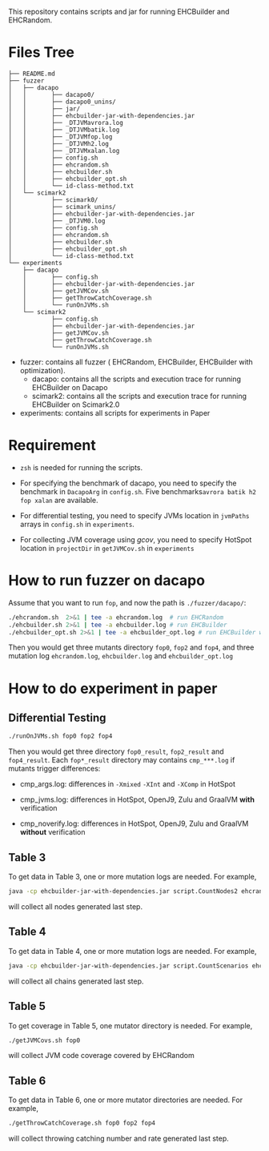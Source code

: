 This repository contains scripts and jar for running EHCBuilder and EHCRandom.

# Files Tree

```
├── README.md
├── fuzzer
│   ├── dacapo
│   │		├── dacapo0/
│   │		├── dacapo0_unins/
│   │		├── jar/
│   │		├── ehcbuilder-jar-with-dependencies.jar
│   │		├── _DTJVMavrora.log
│   │		├── _DTJVMbatik.log
│   │		├── _DTJVMfop.log
│   │		├── _DTJVMh2.log
│   │		├── _DTJVMxalan.log
│   │		├── config.sh
│   │		├── ehcrandom.sh
│   │		├── ehcbuilder.sh
│   │		├── ehcbuilder_opt.sh
│   │		└── id-class-method.txt
│   └── scimark2
│   		├── scimark0/
│   		├── scimark_unins/
│   		├── ehcbuilder-jar-with-dependencies.jar
│   		├── _DTJVM0.log
│   		├── config.sh
│   		├── ehcrandom.sh
│   		├── ehcbuilder.sh
│   		├── ehcbuilder_opt.sh
│   		└── id-class-method.txt
└── experiments
    ├── dacapo
    │		├── config.sh
    │		├── ehcbuilder-jar-with-dependencies.jar
    │		├── getJVMCov.sh
    │		├── getThrowCatchCoverage.sh
    │		└── runOnJVMs.sh
    └── scimark2
    		├── config.sh
    		├── ehcbuilder-jar-with-dependencies.jar
    		├── getJVMCov.sh
    		├── getThrowCatchCoverage.sh
    		└── runOnJVMs.sh
```

* fuzzer: contains all fuzzer ( EHCRandom, EHCBuilder, EHCBuilder with optimization). 
  * dacapo: contains all the scripts and execution trace for running EHCBuilder on Dacapo
  * scimark2: contains all the scripts and execution trace for running EHCBuilder on Scimark2.0
* experiments: contains all scripts for experiments in Paper

# Requirement

* `zsh` is needed for running the scripts.

* For specifying the benchmark of dacapo, you need to specify the benchmark in `DacapoArg` in `config.sh`.  Five benchmarks`avrora batik h2 fop xalan` are available.
* For differential testing, you need to specify JVMs location in `jvmPaths` arrays in `config.sh` in `experiments`.
* For collecting JVM coverage using *gcov*, you need to specify HotSpot location in `projectDir` in `getJVMCov.sh` in `experiments`

# How to run fuzzer on dacapo

Assume that you want to run `fop`, and now the path is `./fuzzer/dacapo/`:

```zsh
./ehcrandom.sh  2>&1 | tee -a ehcrandom.log  # run EHCRandom
./ehcbuilder.sh 2>&1 | tee -a ehcbuilder.log # run EHCBuilder
./ehcbuilder_opt.sh 2>&1 | tee -a ehcbuilder_opt.log # run EHCBuilder with Mutators Combination
```

Then you would get three mutants directory `fop0`, `fop2` and `fop4`, and three mutation log `ehcrandom.log`, `ehcbuilder.log` and `ehcbuilder_opt.log`

# How to do experiment in paper

## Differential Testing

```bash
./runOnJVMs.sh fop0 fop2 fop4
```

Then you would get three directory `fop0_result`, `fop2_result` and `fop4_result`. Each `fop*_result` directory may contains `cmp_***.log` if mutants trigger differences:

* cmp_args.log: differences in `-Xmixed` `-XInt` and `-XComp` in HotSpot
* cmp_jvms.log: differences in HotSpot, OpenJ9, Zulu and GraalVM **with** verification

* cmp_noverify.log: differences in HotSpot, OpenJ9, Zulu and GraalVM **without** verification

## Table 3

To get data in Table 3, one or more mutation logs are needed. For example,

```bash
java -cp ehcbuilder-jar-with-dependencies.jar script.CountNodes2 ehcrandom.log ehcbuilder.log ehcbuilder_opt.log
```

will collect all nodes generated last step.

## Table 4

To get data in Table 4, one or more mutation logs are needed. For example,

```bash
java -cp ehcbuilder-jar-with-dependencies.jar script.CountScenarios ehcrandom.log ehcbuilder.log ehcbuilder_opt.log
```

will collect all chains generated last step.

## Table 5

To get coverage in Table 5, one mutator directory is needed. For example,

```bash
./getJVMCovs.sh fop0
```

will collect JVM code coverage covered by EHCRandom

## Table 6

To get data in Table 6, one or more mutator directories are needed. For example, 

```bash 
./getThrowCatchCoverage.sh fop0 fop2 fop4
```

will collect throwing catching number and rate generated last step.

